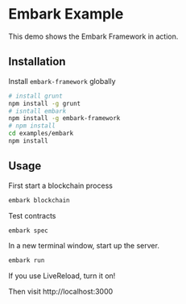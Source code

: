 # Embark Example

This demo shows the Embark Framework in action.

## Installation

Install `embark-framework` globally

```bash
# install grunt
npm install -g grunt
# isntall embark
npm install -g embark-framework
# npm install
cd examples/embark
npm install
```

## Usage

First start a blockchain process

```bash
embark blockchain
```

Test contracts

```bash
embark spec
```

In a new terminal window, start up the server.

```bash
embark run
```

If you use LiveReload, turn it on!

Then visit http://localhost:3000
